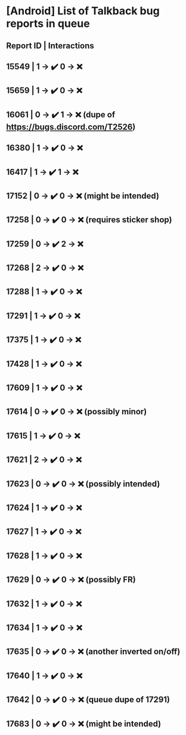 # [Android] List of Talkback bug reports in queue

## Report ID | Interactions

15549 | 1 -> ✔️ 0 -> ❌
---
15659 | 1 -> ✔️ 0 -> ❌
---
16061 | 0 -> ✔️ 1 -> ❌ (dupe of https://bugs.discord.com/T2526)
---
16380 | 1 -> ✔️ 0 -> ❌
---
16417 | 1 -> ✔️ 1 -> ❌
---
17152 | 0 -> ✔️ 0 -> ❌ (might be intended)
---
17258 | 0 -> ✔️ 0 -> ❌ (requires sticker shop)
---
17259 | 0 -> ✔️ 2 -> ❌
---
17268 | 2 -> ✔️ 0 -> ❌
---
17288 | 1 -> ✔️ 0 -> ❌
---
17291 | 1 -> ✔️ 0 -> ❌
---
17375 | 1 -> ✔️ 0 -> ❌ 
---
17428 | 1 -> ✔️ 0 -> ❌
---
17609 | 1 -> ✔️ 0 -> ❌
---
17614 | 0 -> ✔️ 0 -> ❌ (possibly minor)
---
17615 | 1 -> ✔️ 0 -> ❌ 
---
17621 | 2 -> ✔️ 0 -> ❌
---
17623 | 0 -> ✔️ 0 -> ❌ (possibly intended)
---
17624 | 1 -> ✔️ 0 -> ❌
---
17627 | 1 -> ✔️ 0 -> ❌
---
17628 | 1 -> ✔️ 0 -> ❌
---
17629 | 0 -> ✔️ 0 -> ❌ (possibly FR)
---
17632 | 1 -> ✔️ 0 -> ❌
---
17634 | 1 -> ✔️ 0 -> ❌
---
17635 | 0 -> ✔️ 0 -> ❌ (another inverted on/off)
---
17640 | 1 -> ✔️ 0 -> ❌
---
17642 | 0 -> ✔️ 0 -> ❌ (queue dupe of 17291)
---
17683 | 0 -> ✔️ 0 -> ❌ (might be intended)
---
